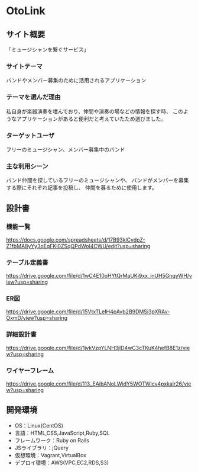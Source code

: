 # OtoLink

## サイト概要
「ミュージシャンを繋ぐサービス」

### サイトテーマ
バンドやメンバー募集のために活用されるアプリケーション

### テーマを選んだ理由
私自身が楽器演奏を嗜んでおり、仲間や演奏の場などの情報を探す時、
このようなアプリケーションがあると便利だと考えていたため選びました。

### ターゲットユーザ
フリーのミュージシャン、メンバー募集中のバンド

### 主な利用シーン
バンド仲間を探しているフリーのミュージシャンや、
バンドがメンバーを募集する際にそれぞれ記事を投稿し、
仲間を募るために使用します。

## 設計書

### 機能一覧
<https://docs.google.com/spreadsheets/d/17B93klCvdpZ-Z1fbMA8yYy3oEqFKl0ZSqQPdWoI4CWU/edit?usp=sharing>
### テーブル定義書
<https://drive.google.com/file/d/1wC4E10oHYtQrMaUKi9xx_inUH5GnqyWH/view?usp=sharing>
### ER図
<https://drive.google.com/file/d/15VtxTLeIH4pAvb2B9DMSi3pXRAv-OxmD/view?usp=sharing>
### 詳細設計書
<https://drive.google.com/file/d/1jvkVzpYLNH3jlD4wC3cTKuK4hefB8E1z/view?usp=sharing>
### ワイヤーフレーム
<https://drive.google.com/file/d/113_EAibANoLWidY5WOTWIcv4pxkair26/view?usp=sharing>

## 開発環境
- OS：Linux(CentOS)
- 言語：HTML,CSS,JavaScript,Ruby,SQL
- フレームワーク：Ruby on Rails
- JSライブラリ：jQuery
- 仮想環境：Vagrant,VirtualBox
- デプロイ環境：AWS(VPC,EC2,RDS,S3)
